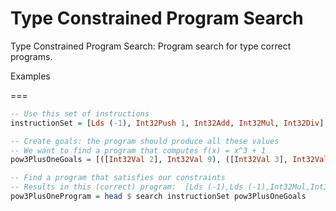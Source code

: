 # Type Constrained Program Search
Type Constrained Program Search: Program search for type correct programs.


Examples

=== 
```haskell
-- Use this set of instructions
instructionSet = [Lds (-1), Int32Push 1, Int32Add, Int32Mul, Int32Div]

-- Create goals: the program should produce all these values
-- We want to find a program that computes f(x) = x^3 + 1
pow3PlusOneGoals = [([Int32Val 2], Int32Val 9), ([Int32Val 3], Int32Val 28), ([Int32Val 4], Int32Val 65)]

-- Find a program that satisfies our constraints
-- Results in this (correct) program:  [Lds (-1),Lds (-1),Int32Mul,Int32Mul,Int32Push 1,Int32Add]
pow3PlusOneProgram = head $ search instructionSet pow3PlusOneGoals
```
